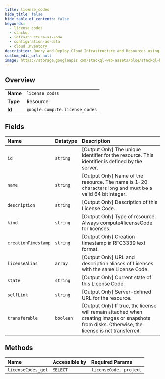```yaml
---
title: license_codes
hide_title: false
hide_table_of_contents: false
keywords:
  - license_codes
  - stackql
  - infrastructure-as-code
  - configuration-as-data
  - cloud inventory
description: Query and Deploy Cloud Infrastructure and Resources using SQL
custom_edit_url: null
image: https://storage.googleapis.com/stackql-web-assets/blog/stackql-blog-post-featured-image.png
---
```

  
    

## Overview
<table><tbody>
<tr><td><b>Name</b></td><td><code>license_codes</code></td></tr>
<tr><td><b>Type</b></td><td>Resource</td></tr>
<tr><td><b>Id</b></td><td><code>google.compute.license_codes</code></td></tr>
</tbody></table>

## Fields
| Name | Datatype | Description |
|:-----|:---------|:------------|
| `id` | `string` | [Output Only] The unique identifier for the resource. This identifier is defined by the server. |
| `name` | `string` | [Output Only] Name of the resource. The name is 1-20 characters long and must be a valid 64 bit integer. |
| `description` | `string` | [Output Only] Description of this License Code. |
| `kind` | `string` | [Output Only] Type of resource. Always compute#licenseCode for licenses. |
| `creationTimestamp` | `string` | [Output Only] Creation timestamp in RFC3339 text format. |
| `licenseAlias` | `array` | [Output Only] URL and description aliases of Licenses with the same License Code. |
| `state` | `string` | [Output Only] Current state of this License Code. |
| `selfLink` | `string` | [Output Only] Server-defined URL for the resource. |
| `transferable` | `boolean` | [Output Only] If true, the license will remain attached when creating images or snapshots from disks. Otherwise, the license is not transferred. |
## Methods
| Name | Accessible by | Required Params |
|:-----|:--------------|:----------------|
| `licenseCodes_get` | `SELECT` | `licenseCode, project` |
